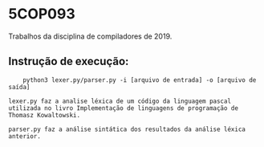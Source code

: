 # 5COP093

Trabalhos da disciplina de compiladores de 2019.

## Instrução de execução:

```
    python3 lexer.py/parser.py -i [arquivo de entrada] -o [arquivo de saída]

lexer.py faz a analise léxica de um código da linguagem pascal utilizada no livro Implementação de linguagens de programação de Thomasz Kowaltowski.

parser.py faz a análise sintática dos resultados da análise léxica anterior.